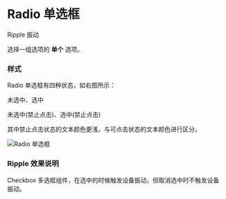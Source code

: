 # Radio 单选框

<span class="tag ripple">Ripple</span>
<span class="tag shake">振动</span>

选择一组选项的 **单个** 选项。

### 样式

<div class="imgblock">
  <div class="sm">
    <p>Radio 单选框有四种状态，如右图所示：</p>
    <p>未选中、选中</p>
    <p>未选中(禁止点击)、选中(禁止点击)</p>
    <p>其中禁止点击状态的文本颜色更浅，与可点击状态的文本颜色进行区分。</p>
  </div>
  <div class="sm">
    <img class="img" src="https://ws1.sinaimg.cn/large/006oPFLAly1frz54zpn0jj30k00daq3i.jpg" alt="Radio 单选框"/>
  </div>
</div>

### Ripple 效果说明

Checkbox 多选框组件，在选中的时候触发设备振动，但取消选中时不触发设备振动。
